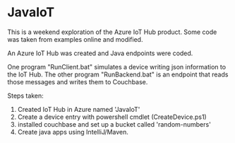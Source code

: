 # JavaIoT
This is a weekend exploration of the Azure IoT Hub product.  Some code was taken from examples online and modified.

An Azure IoT Hub was created and Java endpoints were coded. 

One program "RunClient.bat" simulates a device writing json information to the IoT Hub.
The other program "RunBackend.bat" is an endpoint that reads those messages and writes them to Couchbase.


Steps taken:
1. Created IoT Hub in Azure named 'JavaIoT'
2. Create a device entry with powershell cmdlet (CreateDevice.ps1)
3. installed couchbase and set up a bucket called 'random-numbers'
4. Create java apps using IntelliJ/Maven.
